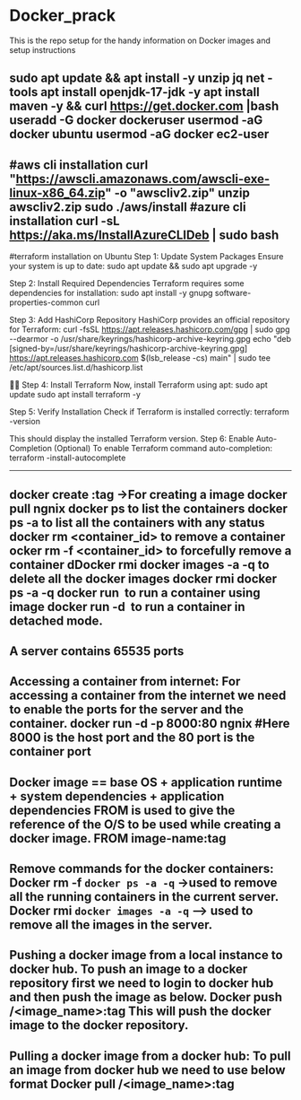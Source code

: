 # Docker_prack
This is the repo setup for the handy information on Docker images and setup instructions

sudo apt update && apt install -y unzip jq net -tools
apt install openjdk-17-jdk -y
apt install maven -y && curl https://get.docker.com |bash
useradd -G docker dockeruser
usermod -aG docker ubuntu
usermod -aG docker ec2-user
------------------------------------------------------
#aws cli installation
curl "https://awscli.amazonaws.com/awscli-exe-linux-x86_64.zip" -o "awscliv2.zip"
unzip awscliv2.zip
sudo ./aws/install
#azure cli installation
curl -sL https://aka.ms/InstallAzureCLIDeb | sudo bash
------------------------------------------------------
#terraform installation on Ubuntu
Step 1: Update System Packages
Ensure your system is up to date:
sudo apt update && sudo apt upgrade -y


Step 2: Install Required Dependencies
Terraform requires some dependencies for installation:
sudo apt install -y gnupg software-properties-common curl


Step 3: Add HashiCorp Repository
HashiCorp provides an official repository for Terraform:
curl -fsSL https://apt.releases.hashicorp.com/gpg | sudo gpg --dearmor -o /usr/share/keyrings/hashicorp-archive-keyring.gpg
echo "deb [signed-by=/usr/share/keyrings/hashicorp-archive-keyring.gpg] https://apt.releases.hashicorp.com $(lsb_release -cs) main" | sudo tee /etc/apt/sources.list.d/hashicorp.list


Step 4: Install Terraform
Now, install Terraform using apt:
sudo apt update
sudo apt install terraform -y


Step 5: Verify Installation
Check if Terraform is installed correctly:
terraform -version


This should display the installed Terraform version.
Step 6: Enable Auto-Completion (Optional)
To enable Terraform command auto-completion:
terraform -install-autocomplete


-----------------------------------------
docker create <image>:tag  ->For creating a image
docker pull ngnix <tag like latest or specific version>
docker ps to list the containers
docker ps -a to list all the containers with any status
docker rm <container_id> to remove a container
ocker rm -f <container_id> to forcefully remove a container
dDocker rmi docker images -a -q to delete all the docker images
docker rmi docker ps -a -q
docker run <image> to run a container using image
docker run -d <image> to run a container in detached mode.
-----------------------------------------
A server contains 65535 ports
-----------------------------------------
Accessing a container from internet:
For accessing a container from the internet we need to enable the ports for the server and the container.
docker run -d -p 8000:80 ngnix
#Here 8000 is the host port and the 80 port is the container port 
-----------------------------------------
Docker image == base OS + application runtime + system dependencies + application dependencies
FROM is used to give the reference of the O/S to be used while creating a docker image.
FROM image-name:tag
-----------------------------------------
Remove commands for the docker containers:
Docker rm -f `docker ps -a -q`  ->used to remove all the running containers in the current server.
Docker rmi `docker images -a -q`  --> used to remove all the images in the server.
-----------------------------------------
Pushing a docker image from a local instance to docker hub.
To push an image to a docker repository first we need to login to docker hub and then push the image as below.
Docker push <dockerusername>/<image_name>:tag
This will push the docker image to the docker repository.
-----------------------------------------
Pulling a docker image from a docker hub:
To pull an image from docker hub we need to use below format
Docker pull <dockerusername>/<image_name>:tag
-----------------------------------------
